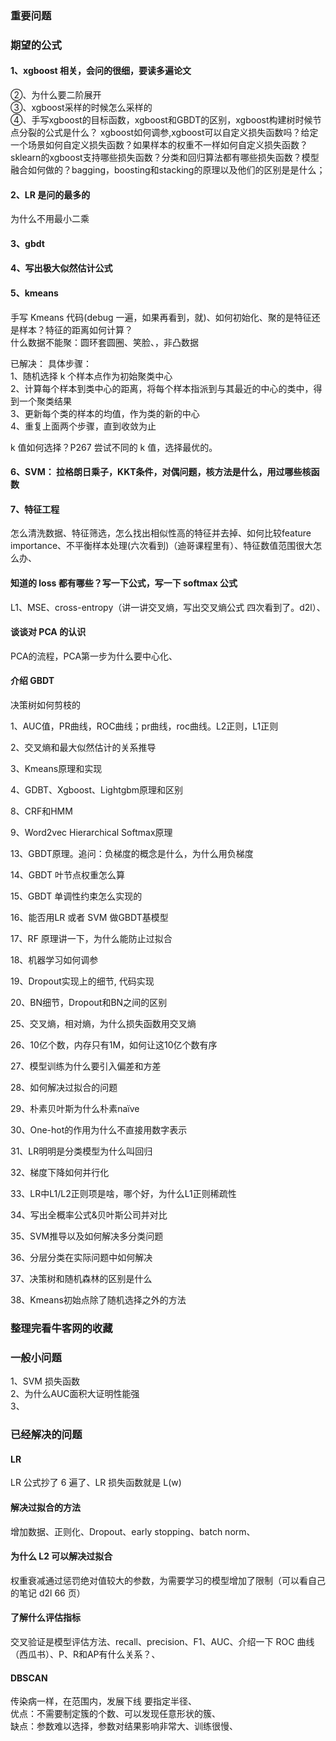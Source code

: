 
### 重要问题

### 期望的公式

#### 1、xgboost 相关，会问的很细，要读多遍论文
②、为什么要二阶展开  
③、xgboost采样的时候怎么采样的  
④、手写xgboost的目标函数，xgboost和GBDT的区别，xgboost构建树时候节点分裂的公式是什么？ xgboost如何调参,xgboost可以自定义损失函数吗？给定一个场景如何自定义损失函数？如果样本的权重不一样如何自定义损失函数？sklearn的xgboost支持哪些损失函数？分类和回归算法都有哪些损失函数？模型融合如何做的？bagging，boosting和stacking的原理以及他们的区别是是什么；

#### 2、LR 是问的最多的

为什么不用最小二乘  


#### 3、gbdt


#### 4、写出极大似然估计公式


#### 5、kmeans
手写 Kmeans 代码(debug 一遍，如果再看到，就)、如何初始化、聚的是特征还是样本？特征的距离如何计算？  
什么数据不能聚：圆环套圆圈、笑脸、，非凸数据  

已解决：
具体步骤：  
1、随机选择 k 个样本点作为初始聚类中心  
2、计算每个样本到类中心的距离，将每个样本指派到与其最近的中心的类中，得到一个聚类结果  
3、更新每个类的样本的均值，作为类的新的中心  
4、重复上面两个步骤，直到收敛为止  

k 值如何选择？P267 尝试不同的 k 值，选择最优的。  


#### 6、SVM： 拉格朗日乘子，KKT条件，对偶问题，核方法是什么，用过哪些核函数


#### 7、特征工程
怎么清洗数据、特征筛选，怎么找出相似性高的特征并去掉、如何比较feature importance、不平衡样本处理(六次看到)（迪哥课程里有）、特征数值范围很大怎么办、  


#### 知道的 loss 都有哪些？写一下公式，写一下 softmax 公式
L1、MSE、cross-entropy（讲一讲交叉熵，写出交叉熵公式 四次看到了。d2l）、

#### 谈谈对 PCA 的认识  
PCA的流程，PCA第一步为什么要中心化、

#### 介绍 GBDT  

决策树如何剪枝的



1、AUC值，PR曲线，ROC曲线；pr曲线，roc曲线。L2正则，L1正则

2、交叉熵和最大似然估计的关系推导

3、Kmeans原理和实现

4、GDBT、Xgboost、Lightgbm原理和区别

8、CRF和HMM

9、Word2vec Hierarchical Softmax原理

13、GBDT原理。追问：负梯度的概念是什么，为什么用负梯度

14、GBDT 叶节点权重怎么算

15、GBDT 单调性约束怎么实现的

16、能否用LR 或者 SVM 做GBDT基模型

17、RF 原理讲一下，为什么能防止过拟合

18、机器学习如何调参

19、Dropout实现上的细节, 代码实现

20、BN细节，Dropout和BN之间的区别

25、交叉熵，相对熵，为什么损失函数用交叉熵

26、10亿个数，内存只有1M，如何让这10亿个数有序

27、模型训练为什么要引入偏差和方差

28、如何解决过拟合的问题

29、朴素贝叶斯为什么朴素naïve

30、One-hot的作用为什么不直接用数字表示

31、LR明明是分类模型为什么叫回归

32、梯度下降如何并行化

33、LR中L1/L2正则项是啥，哪个好，为什么L1正则稀疏性

34、写出全概率公式&贝叶斯公司并对比

35、SVM推导以及如何解决多分类问题

36、分层分类在实际问题中如何解决

37、决策树和随机森林的区别是什么

38、Kmeans初始点除了随机选择之外的方法



### 整理完看牛客网的收藏  

### 一般小问题  

1、SVM 损失函数  
2、为什么AUC面积大证明性能强  
3、



### 已经解决的问题

#### LR 
LR 公式抄了 6 遍了、LR 损失函数就是 L(w)  

#### 解决过拟合的方法
增加数据、正则化、Dropout、early stopping、batch norm、  

#### 为什么 L2 可以解决过拟合
权重衰减通过惩罚绝对值较大的参数，为需要学习的模型增加了限制（可以看自己的笔记 d2l 66 页）  

#### 了解什么评估指标
交叉验证是模型评估方法、recall、precision、F1、AUC、介绍一下 ROC 曲线（西瓜书）、P、R和AP有什么关系？、  

#### DBSCAN
传染病一样，在范围内，发展下线 要指定半径、  
优点：不需要制定簇的个数、可以发现任意形状的簇、  
缺点：参数难以选择，参数对结果影响非常大、训练很慢、



